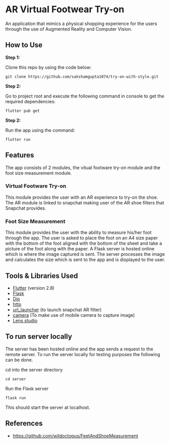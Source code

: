 # AR Virtual Footwear Try-on

An application that mimics a physical shopping experience for the users through the use of Augmented Reality and Computer Vision.

## How to Use 

**Step 1:**

Clone this repo by using the code below:

```
git clone https://github.com/sakshamgupta1074/try-on-with-style.git
```

**Step 2:**

Go to project root and execute the following command in console to get the required dependencies: 

```
flutter pub get 
```

**Step 2:**

Run the app using the command: 

```
flutter run 
```

## Features

The app consists of 2 modules, the vitual footware try-on module and the foot size measurement module.

### Virtual Footware Try-on

This module provides the user with an AR experience to try-on the shoe. The AR module is linked to snapchat making user of the AR shoe filters that Snapchat provides. 

### Foot Size Measurement 

This module provides the user with the ability to measure his/her foot through the app. The user is asked to place the foot on an A4 size paper with the bottom of the foot aligned with the bottom of the sheet and take a picture of the foot along with the paper. A Flask server is hosted online which is where the image captured is sent. The server processes the image and calculates the size which is sent to the app and is displayed to the user.

## Tools & Libraries Used

* [Flutter](https://flutter.dev/) (version 2.8)
* [Flask](https://flask.palletsprojects.com/en/2.1.x/)
* [Dio](https://github.com/flutterchina/dio)
* [http](https://github.com/dart-lang/http)
* [url_launcher](https://github.com/flutter/plugins/tree/main/packages/url_launcher/url_launcher) (to launch snapchat AR filter)
* [camera](https://github.com/flutter/plugins/tree/main/packages/camera/camera) (To make use of mobile camera to capture image)
* [Lens studio](https://lensstudio.snapchat.com/)

## To run server locally
The server has been hosted online and the app sends a request to the remote server. To run the server locally for testing purposes the following can be done.

cd into the server directory

```
cd server
```

Run the Flask server

```
flask run
```
This should start the server at localhost.

## References
- https://github.com/wildoctopus/FeetAndShoeMeasurement

